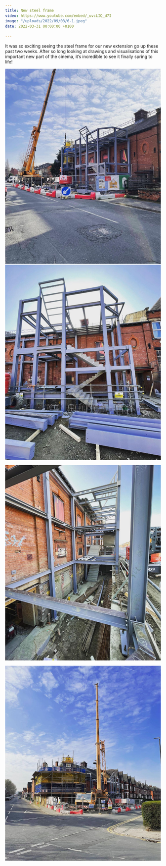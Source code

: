 ```yaml
---
title: New steel frame
video: https://www.youtube.com/embed/_uvcLIQ_d7I
image: "/uploads/2022/09/03/6-1.jpeg"
date: 2022-03-31 00:00:00 +0100

---
```

It was so exciting seeing the steel frame for our new extension go up these past two weeks. After so long looking at drawings and visualisations of this important new part of the cinema, it’s incredible to see it finally spring to life!

![](/uploads/2022/09/03/2-1.jpeg)![](/uploads/2022/09/03/3-1.jpeg)

![](/uploads/2022/09/03/4-1.jpeg)

![](/uploads/2022/09/03/6-1.jpeg)